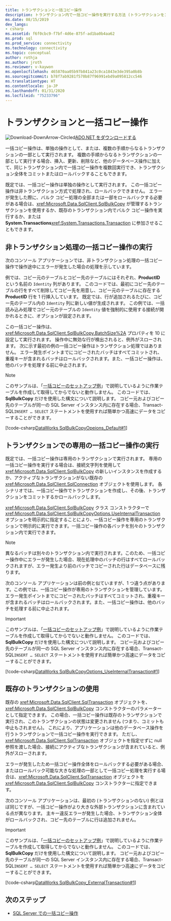 ```yaml
---
title: トランザクションと一括コピー操作
description: トランザクション内で一括コピー操作を実行する方法 (トランザクションをコミットまたはロールバックする方法を含む) について説明します。
ms.date: 08/15/2019
dev_langs:
- csharp
ms.assetid: f6f0cbc9-f7bf-4d6e-875f-ad1ba0b4aa62
ms.prod: sql
ms.prod_service: connectivity
ms.technology: connectivity
ms.topic: conceptual
author: rothja
ms.author: jroth
ms.reviewer: v-kaywon
ms.openlocfilehash: 465870aa05b97b841a23c0ca1843e3de395a0b8b
ms.sourcegitcommit: b78f7ab9281f570b87f96991ebd9a095812cc546
ms.translationtype: HT
ms.contentlocale: ja-JP
ms.lasthandoff: 01/31/2020
ms.locfileid: "75233796"
---
```

# <a name="transaction-and-bulk-copy-operations"></a>トランザクションと一括コピー操作

![Download-DownArrow-Circled](../../../ssdt/media/download.png)[ADO.NET をダウンロードする](../../sql-connection-libraries.md#anchor-20-drivers-relational-access)

一括コピー操作は、単独の操作として、または、複数の手順からなるトランザクションの一部として実行されます。 複数の手順からなるトランザクションの一部として実行する場合、挿入、更新、削除など、他のデータベース操作に加えて、同じトランザクション内で一括コピー操作を複数回実行でき、トランザクション全体をコミットまたはロールバックすることもできます。  
  
既定では、一括コピー操作は単独の操作として実行されます。 この一括コピー操作は非トランザクション方式で処理され、ロールバックできません。 エラーが発生した際に、バルク コピー処理の全部または一部をロールバックする必要がある場合は、<xref:Microsoft.Data.SqlClient.SqlBulkCopy> が管理するトランザクションを使用するか、既存のトランザクション内でバルク コピー操作を実行するか、または **System.Transactions**<xref:System.Transactions.Transaction> に参加させることもできます。  
  
## <a name="performing-a-non-transacted-bulk-copy-operation"></a>非トランザクション処理の一括コピー操作の実行  
次のコンソール アプリケーションでは、非トランザクション処理の一括コピー操作で操作途中にエラーが発生した場合の処理を示しています。  
  
例では、コピー元のテーブルとコピー先のテーブルにはそれぞれ、**ProductID** という名前の `Identity` 列があります。 このコードでは、最初にコピー先のテーブルの行をすべて削除してコピー先を用意し、コピー元のテーブルに存在する **ProductID** 行を 1 行挿入しています。 既定では、行が追加されるたびに、コピー先のテーブル内の `Identity` 列に新しい値が生成されます。 この例では、一括読み込み処理でコピー元のテーブルの `Identity` 値を強制的に使用する接続が開かれるときに、オプションが設定されます。  
  
この一括コピー操作は、<xref:Microsoft.Data.SqlClient.SqlBulkCopy.BatchSize%2A> プロパティを 10 に設定して実行されます。 操作中に無効な行が検出されると、例外がスローされます。 次に示す最初の例の一括コピー操作はトランザクション処理ではありません。 エラー発生ポイントまでにコピーされたバッチはすべてコミットされ、重複キーが含まれるバッチはロールバックされます。また、一括コピー操作は、他のバッチを処理する前に中止されます。  
  
> [!NOTE]
>  このサンプルは、「[一括コピーのセットアップ例](bulk-copy-example-setup.md)」で説明しているように作業テーブルを作成して取得してからでないと動作しません。 このコードでは、**SqlBulkCopy** だけを使用した構文について説明します。 コピー元およびコピー先のテーブルが同一の SQL Server インスタンス内に存在する場合、Transact-SQL`INSERT … SELECT` ステートメントを使用すれば簡単かつ高速にデータをコピーすることができます。  
  
[!code-csharp[DataWorks SqlBulkCopyOpeions_Default#1](~/../sqlclient/doc/samples/SqlBulkCopyOptions_Default.cs#1)]
  
## <a name="performing-a-dedicated-bulk-copy-operation-in-a-transaction"></a>トランザクションでの専用の一括コピー操作の実行  
既定では、一括コピー操作は専用のトランザクションで実行されます。 専用の一括コピー操作を実行する場合は、接続文字列を使用して <xref:Microsoft.Data.SqlClient.SqlBulkCopy> の新しいインスタンスを作成するか、アクティブなトランザクションがない既存の <xref:Microsoft.Data.SqlClient.SqlConnection> オブジェクトを使用します。 各シナリオでは、一括コピー操作でトランザクションを作成し、その後、トランザクションをコミットするかロールバックします。  
  
<xref:Microsoft.Data.SqlClient.SqlBulkCopy> クラス コンストラクターで <xref:Microsoft.Data.SqlClient.SqlBulkCopyOptions.UseInternalTransaction> オプションを明示的に指定することにより、一括コピー操作を専用のトランザクションで明示的に実行できます。一括コピー操作の各バッチを別々のトランザクション内で実行できます。  
  
> [!NOTE]
>  異なるバッチは別々のトランザクション内で実行されます。このため、一括コピー操作中にエラーが発生した場合、現在処理中のバッチの行はすべてロールバックされますが、エラー発生より前のバッチでコピーされた行はデータベースに残ります。  
  
次のコンソール アプリケーションは前の例と似ていますが、1 つ違う点があります。この例では、一括コピー操作が専用のトランザクションを管理しています。 エラー発生ポイントまでにコピーされたバッチはすべてコミットされ、重複キーが含まれるバッチはロールバックされます。また、一括コピー操作は、他のバッチを処理する前に中止されます。  
  
> [!IMPORTANT]
>  このサンプルは、「[一括コピーのセットアップ例](bulk-copy-example-setup.md)」で説明しているように作業テーブルを作成して取得してからでないと動作しません。 このコードでは、**SqlBulkCopy** だけを使用した構文について説明します。 コピー元およびコピー先のテーブルが同一の SQL Server インスタンス内に存在する場合、Transact-SQL`INSERT … SELECT` ステートメントを使用すれば簡単かつ高速にデータをコピーすることができます。  
  
[!code-csharp[DataWorks SqlBulkCopyOptions_UseInternalTransaction#1](~/../sqlclient/doc/samples/SqlBulkCopyOptions_UseInternalTransaction.cs#1)]
  
## <a name="using-existing-transactions"></a>既存のトランザクションの使用  
既存の <xref:Microsoft.Data.SqlClient.SqlTransaction> オブジェクトを、<xref:Microsoft.Data.SqlClient.SqlBulkCopy> コンストラクターのパラメーターとして指定できます。 この場合、一括コピー操作は既存のトランザクションで実行され、このトランザクションの状態は変更されません (つまり、コミットも中止もされません)。 これにより、アプリケーションは他のデータベース操作を行うトランザクションで一括コピー操作を実行できます。 ただし、<xref:Microsoft.Data.SqlClient.SqlTransaction> オブジェクトを指定せずに null 参照を渡した場合、接続にアクティブなトランザクションが含まれていると、例外がスローされます。  
  
エラーが発生したため一括コピー操作全体をロールバックする必要がある場合、またはロールバック可能な大きな処理の一部として一括コピー処理を実行する場合は、<xref:Microsoft.Data.SqlClient.SqlTransaction> オブジェクトを <xref:Microsoft.Data.SqlClient.SqlBulkCopy> コンストラクターに指定できます。  
  
次のコンソール アプリケーションは、最初の (トランザクションのない) 例とほぼ同じですが、一括コピー操作がより大きな外部トランザクションに含まれている点が異なります。 主キー違反エラーが発生した場合、トランザクション全体がロールバックされ、コピー先のテーブルに行は追加されません。  
  
> [!IMPORTANT]
>  このサンプルは、「[一括コピーのセットアップ例](bulk-copy-example-setup.md)」で説明しているように作業テーブルを作成して取得してからでないと動作しません。 このコードでは、**SqlBulkCopy** だけを使用した構文について説明します。 コピー元およびコピー先のテーブルが同一の SQL Server インスタンス内に存在する場合、Transact-SQL`INSERT … SELECT` ステートメントを使用すれば簡単かつ高速にデータをコピーすることができます。  
  
[!code-csharp[DataWorks SqlBulkCopy_ExternalTransaction#1](~/../sqlclient/doc/samples/SqlBulkCopy_ExternalTransaction.cs#1)]
  
## <a name="next-steps"></a>次のステップ
- [SQL Server での一括コピー操作](bulk-copy-operations-sql-server.md)
